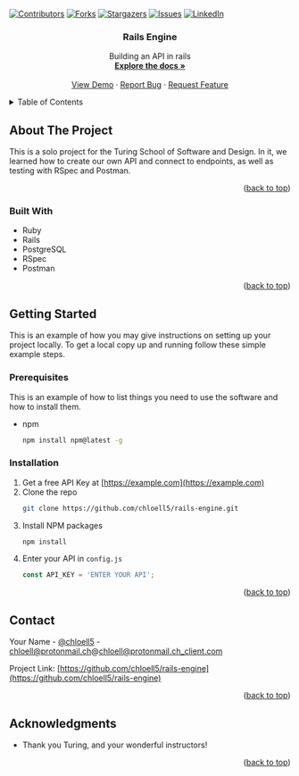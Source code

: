 <div id="top"></div>
<!--
*** Thanks for checking out the Best-README-Template. If you have a suggestion
*** that would make this better, please fork the repo and create a pull request
*** or simply open an issue with the tag "enhancement".
*** Don't forget to give the project a star!
*** Thanks again! Now go create something AMAZING! :D
-->



<!-- PROJECT SHIELDS -->
<!--
*** I'm using markdown "reference style" links for readability.
*** Reference links are enclosed in brackets [ ] instead of parentheses ( ).
*** See the bottom of this document for the declaration of the reference variables
*** for contributors-url, forks-url, etc. This is an optional, concise syntax you may use.
*** https://www.markdownguide.org/basic-syntax/#reference-style-links
-->
[![Contributors][contributors-shield]][contributors-url]
[![Forks][forks-shield]][forks-url]
[![Stargazers][stars-shield]][stars-url]
[![Issues][issues-shield]][issues-url]
[![LinkedIn][linkedin-shield]][linkedin-url]



<h3 align="center">Rails Engine</h3>

  <p align="center">
    Building an API in rails
    <br />
    <a href="https://github.com/chloell5/rails-engine"><strong>Explore the docs »</strong></a>
    <br />
    <br />
    <a href="https://github.com/chloell5/rails-engine">View Demo</a>
    ·
    <a href="https://github.com/chloell5/rails-engine/issues">Report Bug</a>
    ·
    <a href="https://github.com/chloell5/rails-engine/issues">Request Feature</a>
  </p>
</div>



<!-- TABLE OF CONTENTS -->
<details>
  <summary>Table of Contents</summary>
  <ol>
    <li>
      <a href="#about-the-project">About The Project</a>
      <ul>
        <li><a href="#built-with">Built With</a></li>
      </ul>
    </li>
    <li>
      <a href="#getting-started">Getting Started</a>
      <ul>
        <li><a href="#prerequisites">Prerequisites</a></li>
        <li><a href="#installation">Installation</a></li>
      </ul>
    </li>
    <li><a href="#usage">Usage</a></li>
    <li><a href="#roadmap">Roadmap</a></li>
    <li><a href="#contributing">Contributing</a></li>
    <li><a href="#license">License</a></li>
    <li><a href="#contact">Contact</a></li>
    <li><a href="#acknowledgments">Acknowledgments</a></li>
  </ol>
</details>



<!-- ABOUT THE PROJECT -->
## About The Project

This is a solo project for the Turing School of Software and Design. In it, we learned how to create our own API and connect to endpoints, as well as testing with RSpec and Postman.

<p align="right">(<a href="#top">back to top</a>)</p>



### Built With

* Ruby
* Rails
* PostgreSQL
* RSpec
* Postman

<p align="right">(<a href="#top">back to top</a>)</p>



<!-- GETTING STARTED -->
## Getting Started

This is an example of how you may give instructions on setting up your project locally.
To get a local copy up and running follow these simple example steps.

### Prerequisites

This is an example of how to list things you need to use the software and how to install them.
* npm
  ```sh
  npm install npm@latest -g
  ```

### Installation

1. Get a free API Key at [https://example.com](https://example.com)
2. Clone the repo
   ```sh
   git clone https://github.com/chloell5/rails-engine.git
   ```
3. Install NPM packages
   ```sh
   npm install
   ```
4. Enter your API in `config.js`
   ```js
   const API_KEY = 'ENTER YOUR API';
   ```

<p align="right">(<a href="#top">back to top</a>)</p>



<!-- CONTACT -->
## Contact

Your Name - [@chloell5](https://twitter.com/chloell5) - chloell@protonmail.ch@chloell@protonmail.ch_client.com

Project Link: [https://github.com/chloell5/rails-engine](https://github.com/chloell5/rails-engine)

<p align="right">(<a href="#top">back to top</a>)</p>



<!-- ACKNOWLEDGMENTS -->
## Acknowledgments

* Thank you Turing, and your wonderful instructors!

<p align="right">(<a href="#top">back to top</a>)</p>



<!-- MARKDOWN LINKS & IMAGES -->
<!-- https://www.markdownguide.org/basic-syntax/#reference-style-links -->
[contributors-shield]: https://img.shields.io/github/contributors/chloell5/rails-engine.svg?style=for-the-badge
[contributors-url]: https://github.com/chloell5/rails-engine/graphs/contributors
[forks-shield]: https://img.shields.io/github/forks/chloell5/rails-engine.svg?style=for-the-badge
[forks-url]: https://github.com/chloell5/rails-engine/network/members
[stars-shield]: https://img.shields.io/github/stars/chloell5/rails-engine.svg?style=for-the-badge
[stars-url]: https://github.com/chloell5/rails-engine/stargazers
[issues-shield]: https://img.shields.io/github/issues/chloell5/rails-engine.svg?style=for-the-badge
[issues-url]: https://github.com/chloell5/rails-engine/issues
[license-shield]: https://img.shields.io/github/license/chloell5/rails-engine.svg?style=for-the-badge
[license-url]: https://github.com/chloell5/rails-engine/blob/master/LICENSE.txt
[linkedin-shield]: https://img.shields.io/badge/-LinkedIn-black.svg?style=for-the-badge&logo=linkedin&colorB=555
[linkedin-url]: https://linkedin.com/in/chloe-price-1705
[product-screenshot]: images/screenshot.png
